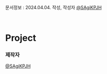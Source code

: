 문서정보 : 2024.04.04. 작성, 작성자 [@SAgiKPJH](https://github.com/SAgiKPJH)

<br>

# Project


### 제작자
[@SAgiKPJH](https://github.com/SAgiKPJH)
